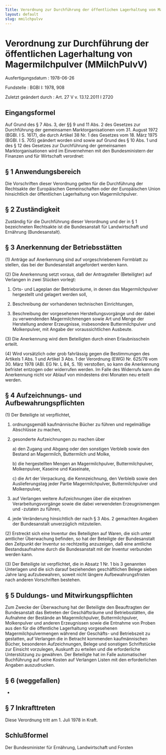 ```yaml
---
Title: Verordnung zur Durchführung der öffentlichen Lagerhaltung von Magermilchpulver
layout: default
slug: mmilchpulvv
---
```


# Verordnung zur Durchführung der öffentlichen Lagerhaltung von Magermilchpulver (MMilchPulvV)

Ausfertigungsdatum
:   1978-06-26

Fundstelle
:   BGBl I: 1978, 908

Zuletzt geändert durch
:   Art. 27 V v. 13.12.2011 I 2720


## Eingangsformel

Auf Grund des § 7 Abs. 3, der §§ 9 und 11 Abs. 2 des Gesetzes zur
Durchführung der gemeinsamen Marktorganisationen vom 31. August 1972
(BGBl. I S. 1617), die durch Artikel 38 Nr. 1 des Gesetzes vom 18.
März 1975 (BGBl. I S. 705) geändert worden sind sowie auf Grund des §
10 Abs. 1 und des § 12 des Gesetzes zur Durchführung der gemeinsamen
Marktorganisationen wird im Einvernehmen mit den Bundesministern der
Finanzen und für Wirtschaft verordnet:


## § 1 Anwendungsbereich

Die Vorschriften dieser Verordnung gelten für die Durchführung der
Rechtsakte der Europäischen Gemeinschaften oder der Europäischen Union
hinsichtlich der öffentlichen Lagerhaltung von Magermilchpulver.


## § 2 Zuständigkeit

Zuständig für die Durchführung dieser Verordnung und der in § 1
bezeichneten Rechtsakte ist die Bundesanstalt für Landwirtschaft und
Ernährung (Bundesanstalt).


## § 3 Anerkennung der Betriebsstätten

(1) Anträge auf Anerkennung sind auf vorgeschriebenem Formblatt zu
stellen, das bei der Bundesanstalt angefordert werden kann.

(2) Die Anerkennung setzt voraus, daß der Antragsteller (Beteiligter)
auf Verlangen in zwei Stücken vorlegt:

1.  Orts- und Lageplan der Betriebsräume, in denen das Magermilchpulver
    hergestellt und gelagert werden soll,


2.  Beschreibung der vorhandenen technischen Einrichtungen,


3.  Beschreibung der vorgesehenen Herstellungsvorgänge und der dabei zu
    verwendenden Magermilchmengen sowie Art und Menge der Herstellung
    anderer Erzeugnisse, insbesondere Buttermilchpulver und Molkenpulver,
    mit Angabe der voraussichtlichen Ausbeute.




(3) Die Anerkennung wird dem Beteiligten durch einen Erlaubnisschein
erteilt.

(4) Wird vorsätzlich oder grob fahrlässig gegen die Bestimmungen des
Artikels 1 Abs. 1 und Artikel 3 Abs. 1 der Verordnung (EWG) Nr. 625/78
vom 30. März 1978 (ABl. EG Nr. L 84, S. 19) verstoßen, so kann die
Anerkennung befristet entzogen oder widerrufen werden. Im Falle des
Widerrufs kann die Anerkennung nicht vor Ablauf von mindestens drei
Monaten neu erteilt werden.


## § 4 Aufzeichnungs- und Aufbewahrungspflichten

(1) Der Beteiligte ist verpflichtet,

1.  ordnungsgemäß kaufmännische Bücher zu führen und regelmäßige
    Abschlüsse zu machen,


2.  gesonderte Aufzeichnungen zu machen über

    a)  den Zugang und Abgang oder den sonstigen Verbleib sowie den Bestand an
        Magermilch, Buttermilch und Molke,


    b)  die hergestellten Mengen an Magermilchpulver, Buttermilchpulver,
        Molkenpulver, Kaseine und Kaseinate,


    c)  die Art der Verpackung, die Kennzeichnung, den Verbleib sowie den
        Auslieferungstag jeder Partie Magermilchpulver, Buttermilchpulver und
        Molkenpulver,





3.  auf Verlangen weitere Aufzeichnungen über die einzelnen
    Verarbeitungsvorgänge sowie die dabei verwendeten Erzeugnismengen und
    -zutaten zu führen,


4.  jede Veränderung hinsichtlich der nach § 3 Abs. 2 gemachten Angaben
    der Bundesanstalt unverzüglich mitzuteilen.




(2) Erstreckt sich eine Inventur des Beteiligten auf Waren, die sich
unter amtlicher Überwachung befinden, so hat der Beteiligte der
Bundesanstalt den Zeitpunkt der Inventur so rechtzeitig anzuzeigen,
daß eine amtliche Bestandsaufnahme durch die Bundesanstalt mit der
Inventur verbunden werden kann.

(3) Der Beteiligte ist verpflichtet, die in Absatz 1 Nr. 1 bis 3
genannten Unterlagen und die sich darauf beziehenden geschäftlichen
Belege sieben Jahre lang aufzubewahren, soweit nicht längere
Aufbewahrungsfristen nach anderen Vorschriften bestehen.


## § 5 Duldungs- und Mitwirkungspflichten

Zum Zwecke der Überwachung hat der Beteiligte den Beauftragten der
Bundesanstalt das Betreten der Geschäftsräume und Betriebsstätten, die
Aufnahme der Bestände an Magermilchpulver, Buttermilchpulver,
Molkenpulver und anderen Erzeugnissen sowie die Entnahme von Proben
aus den für die öffentliche Lagerhaltung vorgesehenen
Magermilchpulvermengen während der Geschäfts- und Betriebszeit zu
gestatten, auf Verlangen die in Betracht kommenden kaufmännischen
Bücher, besonderen Aufzeichnungen, Belege und sonstigen Schriftstücke
zur Einsicht vorzulegen, Auskunft zu erteilen und die erforderliche
Unterstützung zu gewähren. Der Beteiligte hat im Falle automatischer
Buchführung auf seine Kosten auf Verlangen Listen mit den
erforderlichen Angaben auszudrucken.


## § 6 (weggefallen)

-


## § 7 Inkrafttreten

Diese Verordnung tritt am 1. Juli 1978 in Kraft.


## Schlußformel

Der Bundesminister für Ernährung, Landwirtschaft und Forsten

